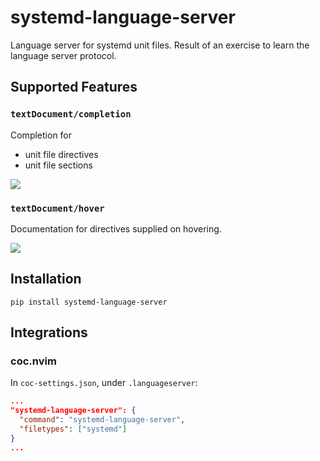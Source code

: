 # systemd-language-server

Language server for systemd unit files. Result of an exercise to learn the language server protocol.

## Supported Features

### `textDocument/completion`

Completion for

- unit file directives
- unit file sections
<!-- - values of some directives -->
![](assets/completion.gif)

### `textDocument/hover`

Documentation for directives supplied on hovering.

![](assets/hover.gif)

## Installation

```
pip install systemd-language-server
```

## Integrations

### coc.nvim

In `coc-settings.json`, under `.languageserver`:

```json
...
"systemd-language-server": {
  "command": "systemd-language-server",
  "filetypes": ["systemd"]
}
...
```
